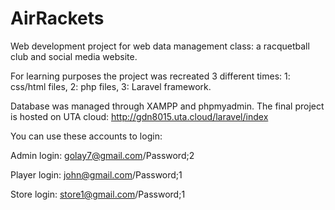 # AirRackets
Web development project for web data management class: a racquetball club and social media website.

For learning purposes the project was recreated 3 different times:
1: css/html files,
2: php files,
3: Laravel framework.

Database was managed through XAMPP and phpmyadmin. The final project is hosted on UTA cloud: http://gdn8015.uta.cloud/laravel/index

You can use these accounts to login:

Admin login: golay7@gmail.com/Password;2

Player login: john@gmail.com/Password;1

Store login:  store1@gmail.com/Password;1
